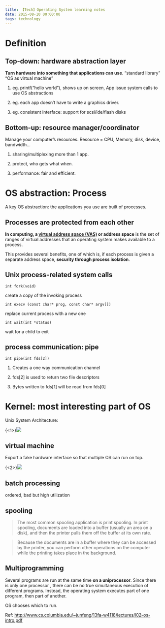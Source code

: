 ```yaml
---
title: 【Tech】Operating System learning notes
date: 2015-08-10 00:00:00
tags: technology
---
```


# Definition

## Top-down: hardware abstraction layer

__Turn hardware into something that applications can use__. “standard library” “OS as virtual machine”

1. eg. printf(“hello world”), shows up on screen, App issue system calls to use OS abstractions

1. eg. each app doesn’t have to write a graphics driver.

1. eg. consistent interface: support for scsi/ide/flash disks

## Bottom-up: resource manager/coordinator

Manage your computer’s resources. Resource = CPU, Memory, disk, device, bandwidth... 

1. sharing/multiplexing more than 1 app.

1. protect, who gets what when.

1. performance: fair and efficient.

# OS abstraction: Process

A key OS abstraction: the applications you use are
built of processes. 

## Processes are protected from each other

__In computing, a [virtual address space (VAS)](https://en.wikipedia.org/wiki/Virtual_address_space) or address space__ is the set of ranges of virtual addresses that an operating system makes available to a process.

This provides several benefits, one of which is, if each process is given a separate address space, __security through process isolation__.

## Unix process-related system calls

    int fork(void) 

create a copy of the invoking process

    int execv (const char* prog, const char* argv[]) 

replace current process with a new one

    int wait(int *status) 

wait for a child to exit

## process communication: pipe

    int pipe(int fds[2])

1. Creates a one way communication channel

1. fds[2] is used to return two file descriptors

1. Bytes written to fds[1] will be read from fds[0]

# Kernel: most interesting part of OS

Unix System Architecture: 

{<1>}![](https://dl.dropboxusercontent.com/u/23764314/ghost_immortalfish/Screen%20Shot%202015-07-25%20at%2010.14.54%20PM.png)

## virtual machine

Export a fake hardware interface so that
multiple OS can run on top.

{<2>}![](https://dl.dropboxusercontent.com/u/23764314/ghost_immortalfish/Screen%20Shot%202015-07-25%20at%2010.39.50%20PM.png)


## batch processing

ordered, bad but high utilization

## spooling

> The most common spooling application is print spooling. In print spooling, documents are loaded into a buffer (usually an area on a disk), and then the printer pulls them off the buffer at its own rate. 

> Because the documents are in a buffer where they can be accessed by the printer, you can perform other operations on the computer while the printing takes place in the background. 

## Multiprogramming

Several programs are run at the same time __on a uniprocessor__. Since there is only one processor , there can be no true simultaneous execution of different programs. Instead, the operating system executes part of one program, then part of another. 

OS chooses which to run.

Ref: http://www.cs.columbia.edu/~junfeng/13fa-w4118/lectures/l02-os-intro.pdf

